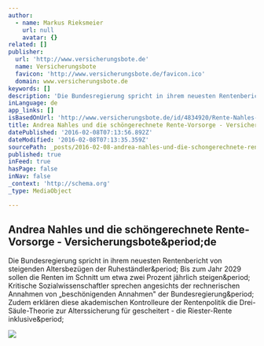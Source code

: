 ```yaml
---
author:
  - name: Markus Rieksmeier
    url: null
    avatar: {}
related: []
publisher:
  url: 'http://www.versicherungsbote.de'
  name: Versicherungsbote
  favicon: 'http://www.versicherungsbote.de/favicon.ico'
  domain: www.versicherungsbote.de
keywords: []
description: 'Die Bundesregierung spricht in ihrem neuesten Rentenbericht von steigenden Altersbezügen der Ruheständler. Bis zum Jahr 2029 sollen die Renten im Schnitt um etwa zwei Prozent jährlich steigen. Kritische Sozialwissenschaftler sprechen angesichts der rechnerischen Annahmen von „beschönigenden Annahmen" der Bundesregierung. Zudem erklären diese akademischen Kontrolleure der Rentenpolitik die Drei-Säule-Theorie zur Alterssicherung für gescheitert - die Riester-Rente inklusive.'
inLanguage: de
app_links: []
isBasedOnUrl: 'http://www.versicherungsbote.de/id/4834920/Rente-Nahles-Bundesregierung/'
title: Andrea Nahles und die schöngerechnete Rente-Vorsorge - Versicherungsbote.de
datePublished: '2016-02-08T07:13:56.892Z'
dateModified: '2016-02-08T07:13:35.359Z'
sourcePath: _posts/2016-02-08-andrea-nahles-und-die-schongerechnete-rente-vorsorge-versi.md
published: true
inFeed: true
hasPage: false
inNav: false
_context: 'http://schema.org'
_type: MediaObject

---
```

<article style=""><h1>Andrea Nahles und die schöngerechnete Rente-Vorsorge - Versicherungsbote&amp;period;de</h1><p>Die Bundesregierung spricht in ihrem neuesten Rentenbericht von steigenden Altersbezügen der Ruheständler&amp;period; Bis zum Jahr 2029 sollen die Renten im Schnitt um etwa zwei Prozent jährlich steigen&amp;period; Kritische Sozialwissenschaftler sprechen angesichts der rechnerischen Annahmen von „beschönigenden Annahmen" der Bundesregierung&amp;period; Zudem erklären diese akademischen Kontrolleure der Rentenpolitik die Drei-Säule-Theorie zur Alterssicherung für gescheitert - die Riester-Rente inklusive&amp;period;</p><img src="http://www.versicherungsbote.de/content.4834920.images.kxxzx.schwarz.png" /></article>